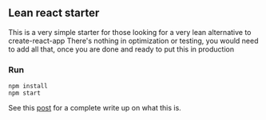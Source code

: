 ## Lean react starter
This is a very simple starter for those looking for a very lean alternative to create-react-app
There's nothing in optimization or testing, you would need to add all that, once you are done and ready to put this in production

### Run
```
npm install
npm start
```

See this [post](https://www.robimoller.com/blog/article/2022/06/minimal-react-starter-----for-beginners) for a complete write up on what this is.
